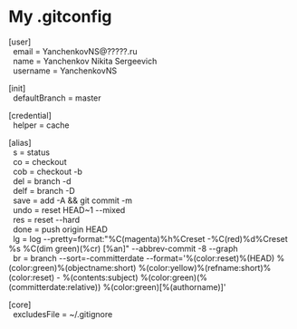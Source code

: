# My .gitconfig

[user] </br>
  &nbsp; email = YanchenkovNS@?????.ru </br>
  &nbsp; name = Yanchenkov Nikita Sergeevich </br>
  &nbsp; username = YanchenkovNS </br>
  
[init] </br>
  &nbsp; defaultBranch = master </br>
  
[credential] </br>
  &nbsp; helper = cache </br>
  
[alias] </br>
  &nbsp; s = status </br>
  &nbsp; co = checkout </br>
  &nbsp; cob = checkout -b </br>
  &nbsp; del = branch -d </br>
  &nbsp; delf = branch -D    
  &nbsp; save = add -A && git commit -m </br>
  &nbsp; undo = reset HEAD~1 --mixed </br>
  &nbsp; res = reset --hard </br> 
  &nbsp; done = push origin HEAD </br>
  &nbsp; lg = log --pretty=format:\"%C(magenta)%h%Creset -%C(red)%d%Creset %s %C(dim green)(%cr) [%an]\" --abbrev-commit -8 --graph </br>
  &nbsp; br = branch --sort=-committerdate --format='%(color:reset)%(HEAD) %(color:green)%(objectname:short) %(color:yellow)%(refname:short)%(color:reset) - %(contents:subject) %(color:green)(%(committerdate:relative)) %(color:green)[%(authorname)]' </br>
  
[core] </br>
  &nbsp; excludesFile = ~/.gitignore </br>
